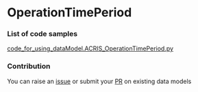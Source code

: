 # OperationTimePeriod

### List of code samples 

<!-- 50-List of code -->

<!-- [code entry](link) -->
[code_for_using_dataModel.ACRIS_OperationTimePeriod.py](https://github.com/smart-data-models/dataModel.ACRIS/blob/master/OperationTimePeriod/code/code_for_using_dataModel.ACRIS_OperationTimePeriod.py)


<!-- /50-List of code -->

### Contribution
You can raise an [issue](https://github.com/smart-data-models/dataModel.ACRIS/issues) or submit your [PR](https://github.com/smart-data-models/dataModel.ACRIS/pulls) on existing data models
